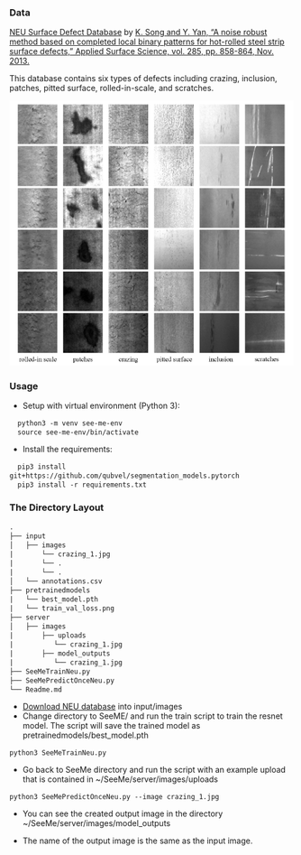 ### Data

[NEU Surface Defect Database](http://faculty.neu.edu.cn/yunhyan/NEU_surface_defect_database.html) by [K. Song and Y. Yan, “A noise robust method based on completed local binary patterns for hot-rolled steel strip surface defects,” Applied Surface Science, vol. 285, pp. 858-864, Nov. 2013.](https://www.sciencedirect.com/science/article/pii/S0169433213016437)


This database contains six types of defects including crazing, inclusion, patches, pitted surface, rolled-in-scale, and scratches.


![data](dataset_sample.png)

### Usage
- Setup with virtual environment (Python 3):
```
  python3 -m venv see-me-env
  source see-me-env/bin/activate
```
- Install the requirements:
```
  pip3 install git+https://github.com/qubvel/segmentation_models.pytorch
  pip3 install -r requirements.txt
 ```

### The Directory Layout

    .
    ├── input          
    │   ├── images         
    |       └── crazing_1.jpg
    |       └── .
    |       └── .
    │   └── annotations.csv        
    ├── pretrainedmodels 
    |   └── best_model.pth
    |   └── train_val_loss.png
    ├── server
    │   ├── images          
    |       ├── uploads   
    |          └── crazing_1.jpg
    |       ├── model_outputs   
    |          └── crazing_1.jpg
    ├── SeeMeTrainNeu.py   
    ├── SeeMePredictOnceNeu.py  
    └── Readme.md
    
- [Download NEU database](https://drive.google.com/open?id=0B5OUtBsSxu1Bdjh4dk1SeGYtNFU) into input/images 
- Change directory to SeeME/ and run the train script to train the resnet model. The script will save the trained model as pretrainedmodels/best_model.pth
```
python3 SeeMeTrainNeu.py 
```
- Go back to SeeMe directory and run the script with an example upload that is contained in ~/SeeMe/server/images/uploads
```
python3 SeeMePredictOnceNeu.py --image crazing_1.jpg
```
- You can see the created output image in the directory ~/SeeMe/server/images/model_outputs

- The name of the output image is the same as the input image.

